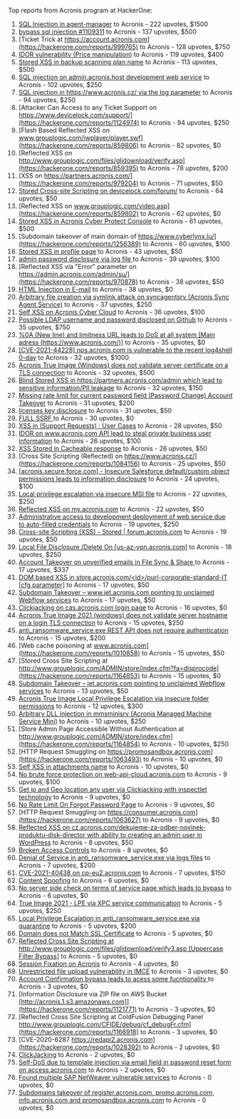 Top reports from Acronis program at HackerOne:

1. [SQL Injection in agent-manager](https://hackerone.com/reports/962889) to Acronis - 222 upvotes, $1500
2. [bypass sql injection #1109311](https://hackerone.com/reports/1224660) to Acronis - 137 upvotes, $500
3. [Ticket Trick at https://account.acronis.com](https://hackerone.com/reports/999765) to Acronis - 128 upvotes, $750
4. [IDOR vulnerability (Price manipulation)](https://hackerone.com/reports/1403176) to Acronis - 119 upvotes, $400
5. [Stored XSS in backup scanning plan name](https://hackerone.com/reports/961046) to Acronis - 113 upvotes, $500
6. [SQL injection on admin.acronis.host development web service](https://hackerone.com/reports/923020) to Acronis - 102 upvotes, $250
7. [SQL injection in  https://www.acronis.cz/ via the log parameter](https://hackerone.com/reports/1109311) to Acronis - 94 upvotes, $250
8. [Attacker Can Access to any Ticket Support on https://www.devicelock.com/support/](https://hackerone.com/reports/1124974) to Acronis - 94 upvotes, $250
9. [Flash Based Reflected XSS on www.grouplogic.com/jwplayer/player.swf](https://hackerone.com/reports/859806) to Acronis - 82 upvotes, $0
10. [Reflected XSS on http://www.grouplogic.com/files/glidownload/verify.asp](https://hackerone.com/reports/859395) to Acronis - 78 upvotes, $200
11. [XSS on https://partners.acronis.com/](https://hackerone.com/reports/979204) to Acronis - 71 upvotes, $50
12. [Stored Cross-site Scripting on devicelock.com/forum/](https://hackerone.com/reports/1122513) to Acronis - 64 upvotes, $50
13. [Reflected XSS on www.grouplogic.com/video.asp](https://hackerone.com/reports/859802) to Acronis - 62 upvotes, $0
14. [Stored XSS in Acronis Cyber Protect Console](https://hackerone.com/reports/1064095) to Acronis - 61 upvotes, $500
15. [Subdomain takeover of main domain of https://www.cyberlynx.lu/](https://hackerone.com/reports/1256389) to Acronis - 60 upvotes, $100
16. [Stored XSS in profile page](https://hackerone.com/reports/1084183) to Acronis - 43 upvotes, $50
17. [admin password disclosure via log file ](https://hackerone.com/reports/1121972) to Acronis - 39 upvotes, $100
18. [Reflected XSS via "Error" parameter on https://admin.acronis.com/admin/su/](https://hackerone.com/reports/970878) to Acronis - 38 upvotes, $50
19. [HTML Injection in E-mail](https://hackerone.com/reports/1536899) to Acronis - 38 upvotes, $0
20. [Arbitrary file creation via symlink attack on syncagentsrv (Acronis Sync Agent Service)](https://hackerone.com/reports/945122) to Acronis - 37 upvotes, $250
21. [Self XSS on Acronis Cyber Cloud](https://hackerone.com/reports/957229) to Acronis - 36 upvotes, $100
22. [Possible LDAP username and password disclosed on Github](https://hackerone.com/reports/1004412) to Acronis - 35 upvotes, $750
23. [%0A (New line) and limitness URL leads to DoS at all system [Main adress (https://www.acronis.com/)]](https://hackerone.com/reports/1382448) to Acronis - 35 upvotes, $0
24. [[CVE-2021-44228] nps.acronis.com is vulnerable to the recent log4shell 0-day](https://hackerone.com/reports/1425474) to Acronis - 32 upvotes, $1000
25. [Acronis True Image  (Windows) does not validate server certificate on a TLS connection](https://hackerone.com/reports/1056144) to Acronis - 32 upvotes, $500
26. [Blind Stored XSS in https://partners.acronis.com/admin which lead to sensitive information/PII leakage](https://hackerone.com/reports/1028820) to Acronis - 32 upvotes, $150
27. [Missing rate limit for current password field (Password Change) Account Takeover](https://hackerone.com/reports/827484) to Acronis - 31 upvotes, $200
28. [licenses key disclosure](https://hackerone.com/reports/1079630) to Acronis - 31 upvotes, $50
29. [FULL SSRF ](https://hackerone.com/reports/1241149) to Acronis - 30 upvotes, $0
30. [XSS in (Support Requests) : User Cases](https://hackerone.com/reports/961226) to Acronis - 28 upvotes, $50
31. [IDOR on www.acronis.com API lead to steal private business user information](https://hackerone.com/reports/1182465) to Acronis - 26 upvotes, $100
32. [XSS Stored in Cacheable  response](https://hackerone.com/reports/1011093) to Acronis - 26 upvotes, $50
33. [Cross Site Scripting (Reflected) on https://www.acronis.cz/](https://hackerone.com/reports/1084156) to Acronis - 25 upvotes, $50
34. [[acronis.secure.force.com] - Insecure Salesforce default/custom object permissions leads to information disclosure](https://hackerone.com/reports/1023572) to Acronis - 24 upvotes, $100
35. [Local privilege escalation via insecure MSI file](https://hackerone.com/reports/1071832) to Acronis - 22 upvotes, $250
36. [Reflected XSS on my.acronis.com](https://hackerone.com/reports/1168962) to Acronis - 22 upvotes, $50
37. [Administrative access to development deployment of web service due to auto-filled credentials](https://hackerone.com/reports/923022) to Acronis - 19 upvotes, $250
38. [Cross-site Scripting (XSS) - Stored | forum.acronis.com](https://hackerone.com/reports/1161241) to Acronis - 19 upvotes, $50
39. [Local File Disclosure /Delete On [us-az-vpn.acronis.com]](https://hackerone.com/reports/924407) to Acronis - 18 upvotes, $250
40. [ Account Takeover on unverified emails in File Sync & Share ](https://hackerone.com/reports/906790) to Acronis - 17 upvotes, $337
41. [DOM based XSS in store.acronis.com/\<id\>/purl-corporate-standard-IT [cfg parameter]](https://hackerone.com/reports/968690) to Acronis - 17 upvotes, $50
42. [Subdomain Takeover – www.jet.acronis.com pointing to unclaimed Webflow services](https://hackerone.com/reports/953719) to Acronis - 17 upvotes, $50
43. [Clickjacking on cas.acronis.com login page](https://hackerone.com/reports/971234) to Acronis - 16 upvotes, $0
44. [Acronis True Image 2021 (windows) does not validate server hostname on a login TLS connection](https://hackerone.com/reports/1070533) to Acronis - 15 upvotes, $250
45. [anti_ransomware_service.exe REST API does not require authentication](https://hackerone.com/reports/858608) to Acronis - 15 upvotes, $200
46. [Web cache poisoning at www.acronis.com](https://hackerone.com/reports/1010858) to Acronis - 15 upvotes, $50
47. [Stored Cross Site Scripting at http://www.grouplogic.com/ADMIN/store/index.cfm?fa=disprocode](https://hackerone.com/reports/1164853) to Acronis - 15 upvotes, $0
48. [Subdomain Takeover – jet.acronis.com pointing to unclaimed Webflow services](https://hackerone.com/reports/952166) to Acronis - 13 upvotes, $50
49. [Acronis True Image Local Privilege Escalation via insecure folder permissions](https://hackerone.com/reports/908162) to Acronis - 12 upvotes, $300
50. [Arbitrary DLL injection in mmsminisrv (Acronis Managed Machine Service Mini)](https://hackerone.com/reports/944735) to Acronis - 10 upvotes, $250
51. [Store Admin Page Accessible Without Authentication at http://www.grouplogic.com/ADMIN/store/index.cfm](https://hackerone.com/reports/1164854) to Acronis - 10 upvotes, $250
52. [HTTP Request Smuggling on https://promosandbox.acronis.com](https://hackerone.com/reports/1063493) to Acronis - 10 upvotes, $0
53. [Self XSS in attachments name](https://hackerone.com/reports/1536901) to Acronis - 10 upvotes, $0
54. [No brute force protection on web-api-cloud.acronis.com](https://hackerone.com/reports/972045) to Acronis - 9 upvotes, $100
55. [Get ip and Geo location any user via Clickjacking with inspectlet technology](https://hackerone.com/reports/998555) to Acronis - 9 upvotes, $0
56. [No Rate Limit On Forgot Password Page](https://hackerone.com/reports/1245529) to Acronis - 9 upvotes, $0
57. [HTTP Request Smuggling on https://consumer.acronis.com](https://hackerone.com/reports/1063627) to Acronis - 9 upvotes, $0
58. [Reflected XSS on cz.acronis.com/dekujeme-za-odber-novinek-produktu-disk-director with ability to creating an admin user in WordPress](https://hackerone.com/reports/935503) to Acronis - 8 upvotes, $50
59. [Broken Access Controls](https://hackerone.com/reports/833735) to Acronis - 8 upvotes, $0
60. [Denial of Service in anti_ransomware_service.exe via logs files](https://hackerone.com/reports/858603) to Acronis - 7 upvotes, $200
61. [CVE-2021-40438 on cp-eu2.acronis.com](https://hackerone.com/reports/1370731) to Acronis - 7 upvotes, $150
62. [Content Spoofing](https://hackerone.com/reports/841630) to Acronis - 6 upvotes, $0
63. [No server side check on terms of service page which leads to bypass](https://hackerone.com/reports/1338256) to Acronis - 6 upvotes, $0
64. [True Image 2021 - LPE via XPC service communication](https://hackerone.com/reports/966494) to Acronis - 5 upvotes, $250
65. [Local Privilege Escalation in anti_ransomware_service.exe via quarantine](https://hackerone.com/reports/858598) to Acronis - 5 upvotes, $200
66. [Domain does not Match SSL Certificate](https://hackerone.com/reports/1341142) to Acronis - 5 upvotes, $0
67. [Reflected Cross Site Scripting at http://www.grouplogic.com/files/glidownload/verify3.asp [Uppercase Filter Bypass]](https://hackerone.com/reports/1167034) to Acronis - 5 upvotes, $0
68. [Session Fixation on Acronis](https://hackerone.com/reports/1486341) to Acronis - 4 upvotes, $0
69. [Unrestricted file upload vulnerability in IMCE](https://hackerone.com/reports/1121317) to Acronis - 3 upvotes, $0
70. [Account Confirmation bypass leads to acess some fucntionality ](https://hackerone.com/reports/1121132) to Acronis - 3 upvotes, $0
71. [Information Disclosure via ZIP file on AWS Bucket [http://acronis.1.s3.amazonaws.com]](https://hackerone.com/reports/1121771) to Acronis - 3 upvotes, $0
72. [Reflected Cross Site Scripting at  ColdFusion Debugging Panel  http://www.grouplogic.com/CFIDE/debug/cf_debugFr.cfm](https://hackerone.com/reports/1166918) to Acronis - 3 upvotes, $0
73. [CVE-2020-6287  https://redapi2.acronis.com](https://hackerone.com/reports/1028392) to Acronis - 2 upvotes, $0
74. [ClickJacking](https://hackerone.com/reports/947690) to Acronis - 2 upvotes, $0
75. [Self-DoS due to template injection via email field in password reset form on access.acronis.com](https://hackerone.com/reports/1265344) to Acronis - 2 upvotes, $0
76. [Found multiple SAP NetWeaver vulnerable services](https://hackerone.com/reports/1103212) to Acronis - 0 upvotes, $0
77. [Subdomains takeover of  register.acronis.com, promo.acronis.com, info.acronis.com and promosandbox.acronis.com](https://hackerone.com/reports/1018790) to Acronis - 0 upvotes, $0
